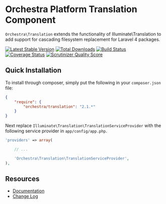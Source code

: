 Orchestra Platform Translation Component
==============

`Orchestra\Translation` extends the functionality of Illuminate\Translation to add support for cascading filesystem replacement for Laravel 4 packages.

[![Latest Stable Version](https://poser.pugx.org/orchestra/translation/v/stable.png)](https://packagist.org/packages/orchestra/translation) 
[![Total Downloads](https://poser.pugx.org/orchestra/translation/downloads.png)](https://packagist.org/packages/orchestra/translation) 
[![Build Status](https://travis-ci.org/orchestral/translation.png?branch=2.1)](https://travis-ci.org/orchestral/translation) 
[![Coverage Status](https://coveralls.io/repos/orchestral/translation/badge.png?branch=2.1)](https://coveralls.io/r/orchestral/translation?branch=2.1) 
[![Scrutinizer Quality Score](https://scrutinizer-ci.com/g/orchestral/translation/badges/quality-score.png?s=13ca3b97411ac834d518071f3f75f358f7c8fd22)](https://scrutinizer-ci.com/g/orchestral/translation/) 

## Quick Installation

To install through composer, simply put the following in your `composer.json` file:

```json
{
	"require": {
		"orchestra/translation": "2.1.*"
	}
}
```

Next replace `Illuminate\Translation\TranslationServiceProvider` with the following service provider in `app/config/app.php`.

```php
'providers' => array(

	// ...

	'Orchestra\Translation\TranslationServiceProvider',
),
```

## Resources

* [Documentation](http://orchestraplatform.com/docs/latest/components/translation)
* [Change Log](http://orchestraplatform.com/docs/latest/components/translation/changes#v2-1)
